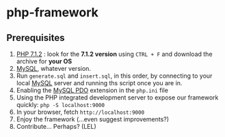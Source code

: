 # php-framework
## Prerequisites
1. [PHP 7.1.2](http://php.net/releases/) : look for the **7.1.2 version** using `CTRL + F` and download the archive for **your OS**
2. [MySQL](https://dev.mysql.com/downloads/mysql/), whatever version.
3. Run `generate.sql` and `insert.sql`, in this order, by connecting to your local [MySQL](https://dev.mysql.com/downloads/mysql/) server and running ths script once you are in.
4. Enabling the [MySQL PDO](http://php.net/manual/en/ref.pdo-mysql.php) extension in the `php.ini` file
5. Using the PHP integrated development server to expose our framework quickly:
`php -S localhost:9000`
6. In your browser, fetch `http://localhost:9000`
7. Enjoy the framework (...even suggest improvements?)
8. Contribute... Perhaps? (LEL)